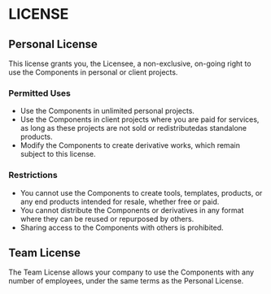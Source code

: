 # LICENSE

## Personal License

This license grants you, the Licensee, a non-exclusive, on-going right to use the Components in personal or client projects.

### Permitted Uses

- Use the Components in unlimited personal projects.
- Use the Components in client projects where you are paid for services, as long as these projects are not sold or redistributedas standalone products.
- Modify the Components to create derivative works, which remain subject to this license.

### Restrictions

- You cannot use the Components to create tools, templates, products, or any end products intended for resale, whether free or paid.
- You cannot distribute the Components or derivatives in any format where they can be reused or repurposed by others.
- Sharing access to the Components with others is prohibited.

## Team License

The Team License allows your company to use the Components with any number of employees, under the same terms as the Personal License.
